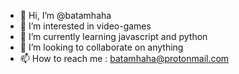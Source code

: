 - 👋 Hi, I’m @batamhaha
- 👀 I’m interested in video-games
- 🌱 I’m currently learning javascript and python
- 💞️ I’m looking to collaborate on anything
- 📫 How to reach me : batamhaha@protonmail.com

<!---
batamhaha/batamhaha is a ✨ special ✨ repository because its `README.md` (this file) appears on your GitHub profile.
You can click the Preview link to take a look at your changes.
--->
